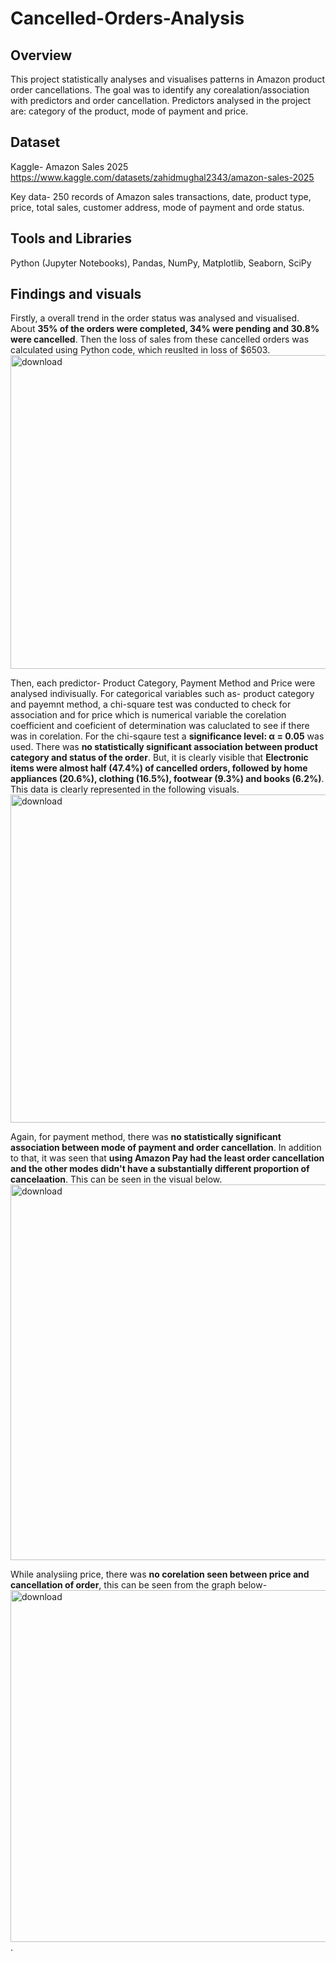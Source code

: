 # Cancelled-Orders-Analysis
## Overview 
This project statistically analyses and visualises patterns in Amazon product order cancellations. The goal was to identify any corealation/association with predictors and order cancellation. Predictors analysed in the project are: category of the product, mode of payment and price. 
## Dataset 
Kaggle- Amazon Sales 2025 
https://www.kaggle.com/datasets/zahidmughal2343/amazon-sales-2025

Key data- 250 records of Amazon sales transactions, date, product type, price, total sales, customer address, mode of payment and orde status.  
## Tools and Libraries 
Python (Jupyter Notebooks), Pandas, NumPy, Matplotlib, Seaborn, SciPy

## Findings and visuals
Firstly, a overall trend in the order status was analysed and visualised. About **35% of the orders were completed, 34% were pending and 30.8% were cancelled**. Then the loss of sales from these cancelled orders was calculated using Python code, which reuslted in loss of $6503. 
<img width="561" height="502" alt="download" src="https://github.com/user-attachments/assets/f112a77e-ba60-418c-ba17-bee956aa1d99" />

Then, each predictor- Product Category, Payment Method and  Price were analysed indivisually. For categorical variables such as- product category and payemnt method, a chi-square test was conducted to check for association and for price which is numerical variable the corelation coefficient and coeficient of determination was caluclated to see if there was in corelation. 
For the chi-sqaure test a **significance level: α = 0.05** was used. 
There was **no statistically significant association between product category and status of the order**. But, it is clearly visible that **Electronic items were almost half (47.4%) of cancelled orders, followed by home appliances (20.6%), clothing (16.5%), footwear (9.3%) and books (6.2%)**. This data is clearly represented in the following visuals.  <img width="1225" height="525" alt="download" src="https://github.com/user-attachments/assets/aacf44f1-fb45-4fc4-9d1c-9dca57017f66" />

Again, for payment method, there was **no statistically significant association between mode of payment and order cancellation**. In addition to that, it was seen that **using Amazon Pay had the least order cancellation and the other modes didn't have a substantially different proportion of cancelaation**. This can be seen in the visual below. <img width="1227" height="601" alt="download" src="https://github.com/user-attachments/assets/e1b3e128-d02e-4955-bd17-eee8ee3f40da" />

While analysiing price, there was **no corelation seen between price and cancellation of order**, this can be seen from the graph below- <img width="687" height="563" alt="download" src="https://github.com/user-attachments/assets/0e5051bd-2585-4664-8415-93e28169c393" />.
